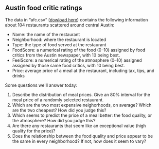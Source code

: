## Austin food critic ratings

The data in “afc.csv” ([dowload here](../data/afc.csv)) contains the following information about 104
restaurants scattered around central Austin:

- Name: the name of the restaurant
- Neighborhood: where the restaurant is located
- Type: the type of food served at the restaurant
- FoodScore: a numerical rating of the food (0–10) assigned by food critics
from the Austin newspaper, with 10 being best.
- FeelScore: a numerical rating of the atmosphere (0–10) assigned assigned
by those same food critics, with 10 being best.
- Price: average price of a meal at the restaurant, including tax, tips, and
drinks

Some questions we'll answer today:

1. Describe the distribution of meal prices. Give an 80% interval for the meal
price of a randomly selected restaurant.
2. Which are the two most expensive neighorhoods, on average?
Which are the two cheapest? How did you judge this?
3. Which seems to predict the price of a meal better: the food quality,
or the atmosphere? How did you judge this?
4. Are there any restaurants that seem like an exceptional value (high quality for the price)?
5. Does the relationship between the food quality and price appear to be the same in every neighborhood?
If not, how does it seem to vary?
